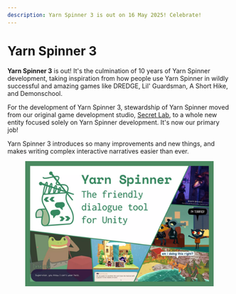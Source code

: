 ```yaml
---
description: Yarn Spinner 3 is out on 16 May 2025! Celebrate!
---
```


# Yarn Spinner 3

**Yarn Spinner 3** is out! It's the culmination of 10 years of Yarn Spinner development, taking inspiration from how people use Yarn Spinner in wildly successful and amazing games like DREDGE, Lil' Guardsman, A Short Hike, and Demonschool.

For the development of Yarn Spinner 3, stewardship of Yarn Spinner moved from our original game development studio, [Secret Lab](http://secretlab.games/), to a whole new entity focused solely on Yarn Spinner development. It's now our primary job!

Yarn Spinner 3 introduces so many improvements and new things, and makes writing complex interactive narratives easier than ever.

<figure><img src="../.gitbook/assets/2f6c0224-9f84-407f-8439-251e005ffac0.webp" alt=""><figcaption></figcaption></figure>
